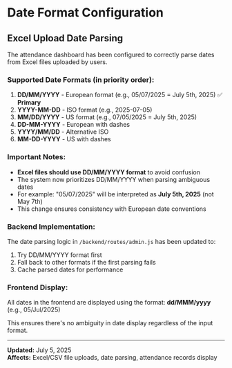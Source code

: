 # Date Format Configuration

## Excel Upload Date Parsing

The attendance dashboard has been configured to correctly parse dates from Excel files uploaded by users.

### Supported Date Formats (in priority order):

1. **DD/MM/YYYY** - European format (e.g., 05/07/2025 = July 5th, 2025) ✅ **Primary**
2. **YYYY-MM-DD** - ISO format (e.g., 2025-07-05)
3. **MM/DD/YYYY** - US format (e.g., 07/05/2025 = July 5th, 2025)
4. **DD-MM-YYYY** - European with dashes
5. **YYYY/MM/DD** - Alternative ISO
6. **MM-DD-YYYY** - US with dashes

### Important Notes:

- **Excel files should use DD/MM/YYYY format** to avoid confusion
- The system now prioritizes DD/MM/YYYY when parsing ambiguous dates
- For example: "05/07/2025" will be interpreted as **July 5th, 2025** (not May 7th)
- This change ensures consistency with European date conventions

### Backend Implementation:

The date parsing logic in `/backend/routes/admin.js` has been updated to:
1. Try DD/MM/YYYY format first
2. Fall back to other formats if the first parsing fails
3. Cache parsed dates for performance

### Frontend Display:

All dates in the frontend are displayed using the format: **dd/MMM/yyyy** (e.g., 05/Jul/2025)

This ensures there's no ambiguity in date display regardless of the input format.

---

**Updated:** July 5, 2025  
**Affects:** Excel/CSV file uploads, date parsing, attendance records display
